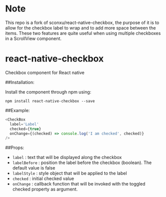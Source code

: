 # Note
This repo is a fork of sconxu/react-native-checkbox, the purpose of it is to allow for the checkbox label to wrap and to add more space between the items.  These two features are quite useful when using multiple checkboxes in a ScrollView component.

# react-native-checkbox
Checkbox component for React native

##Installation:

Install the component through npm using:

```
npm install react-native-checkbox --save
```


##Example:
```js
<CheckBox
  label='Label'
  checked={true}
  onChange={(checked) => console.log('I am checked', checked)}
/>
```

##Props:


- `label` : text that will be displayed along the checkbox
- `labelBefore` : position the label before the checkbox (boolean). The default
value is false
- `labelStyle` : style object that will be applied to the label
- `checked` : initial checked value
- `onChange` : callback function that will be invoked with the toggled checked property as argument.
